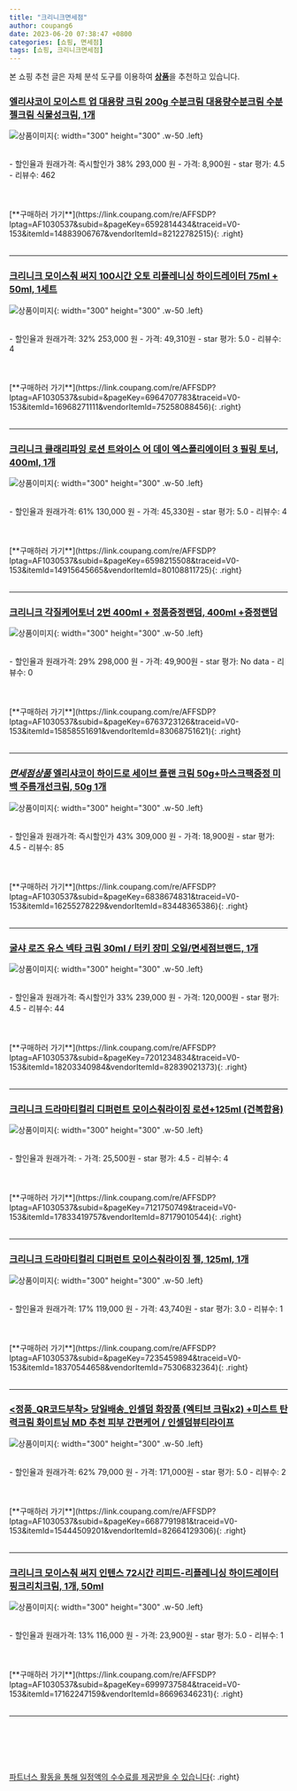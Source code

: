 ```yaml
---
title: "크리니크면세점"
author: coupang6
date: 2023-06-20 07:38:47 +0800
categories: [쇼핑, 면세점]
tags: [쇼핑, 크리니크면세점]
---
```


본 쇼핑 추천 글은 자체 분석 도구를 이용하여 [**상품**](https://link.coupang.com/a/bao1ui)을 추천하고 있습니다.

### [엘리샤코이 모이스트 업 대용량 크림 200g 수분크림 대용량수분크림 수분젤크림 식물성크림, 1개](https://link.coupang.com/re/AFFSDP?lptag=AF1030537&subid=&pageKey=6592814434&traceid=V0-153&itemId=14883906767&vendorItemId=82122782515)

![상품이미지](https://thumbnail8.coupangcdn.com/thumbnails/remote/230x230ex/image/vendor_inventory/b516/1e36894d1ae1ccfc9091fd71dfd5c51d2cec342f2e56ecd8bf004d1a04de.jpg){: width="300" height="300" .w-50 .left}


<br>
- 할인율과 원래가격: 즉시할인가 38%  293,000   원
- 가격: 8,900원
- star 평가: 4.5
- 리뷰수: 462
<br>
<br>
<br>
<br>
[**구매하러 가기**](https://link.coupang.com/re/AFFSDP?lptag=AF1030537&subid=&pageKey=6592814434&traceid=V0-153&itemId=14883906767&vendorItemId=82122782515){: .right}
<br>
<br>

---

### [크리니크 모이스춰 써지 100시간 오토 리플레니싱 하이드레이터 75ml + 50ml, 1세트](https://link.coupang.com/re/AFFSDP?lptag=AF1030537&subid=&pageKey=6964707783&traceid=V0-153&itemId=16968271111&vendorItemId=75258088456)

![상품이미지](https://thumbnail6.coupangcdn.com/thumbnails/remote/230x230ex/image/retail/images/2118652571343422-52089d11-7bdd-4fdc-96d8-1480adb3a69c.jpg){: width="300" height="300" .w-50 .left}


<br>
- 할인율과 원래가격: 32%  253,000   원
- 가격: 49,310원
- star 평가: 5.0
- 리뷰수: 4
<br>
<br>
<br>
<br>
[**구매하러 가기**](https://link.coupang.com/re/AFFSDP?lptag=AF1030537&subid=&pageKey=6964707783&traceid=V0-153&itemId=16968271111&vendorItemId=75258088456){: .right}
<br>
<br>

---

### [크리니크 클래리파잉 로션 트와이스 어 데이 엑스폴리에이터 3 필링 토너, 400ml, 1개](https://link.coupang.com/re/AFFSDP?lptag=AF1030537&subid=&pageKey=6598215508&traceid=V0-153&itemId=14915645665&vendorItemId=80108811725)

![상품이미지](https://thumbnail10.coupangcdn.com/thumbnails/remote/230x230ex/image/retail/images/2621267835396356-4d9f08e5-40fa-4153-9d0c-b5fd6bd69cf0.jpg){: width="300" height="300" .w-50 .left}


<br>
- 할인율과 원래가격: 61%  130,000   원
- 가격: 45,330원
- star 평가: 5.0
- 리뷰수: 4
<br>
<br>
<br>
<br>
[**구매하러 가기**](https://link.coupang.com/re/AFFSDP?lptag=AF1030537&subid=&pageKey=6598215508&traceid=V0-153&itemId=14915645665&vendorItemId=80108811725){: .right}
<br>
<br>

---

### [크리니크 각질케어토너 2번 400ml + 정품증정랜덤, 400ml +증정랜덤](https://link.coupang.com/re/AFFSDP?lptag=AF1030537&subid=&pageKey=6763723126&traceid=V0-153&itemId=15858551691&vendorItemId=83068751621)

![상품이미지](https://thumbnail7.coupangcdn.com/thumbnails/remote/230x230ex/image/vendor_inventory/49c8/74f060b5ee8904d4a5426879a7b512159f80dcf0c7ce320a663349ea70e9.jpg){: width="300" height="300" .w-50 .left}


<br>
- 할인율과 원래가격: 29%  298,000   원
- 가격: 49,900원
- star 평가: No data
- 리뷰수: 0
<br>
<br>
<br>
<br>
[**구매하러 가기**](https://link.coupang.com/re/AFFSDP?lptag=AF1030537&subid=&pageKey=6763723126&traceid=V0-153&itemId=15858551691&vendorItemId=83068751621){: .right}
<br>
<br>

---

### [*면세점상품* 엘리샤코이 하이드로 세이브 플랜 크림 50g+마스크팩증정 미백 주름개선크림, 50g 1개](https://link.coupang.com/re/AFFSDP?lptag=AF1030537&subid=&pageKey=6838674831&traceid=V0-153&itemId=16255278229&vendorItemId=83448365386)

![상품이미지](https://thumbnail8.coupangcdn.com/thumbnails/remote/230x230ex/image/vendor_inventory/3bec/f42d3a5f1f9d0ca5d606120a33ba84f7e0a3924e09e43f39dfeddb5052e0.JPG){: width="300" height="300" .w-50 .left}


<br>
- 할인율과 원래가격: 즉시할인가 43%  309,000   원
- 가격: 18,900원
- star 평가: 4.5
- 리뷰수: 85
<br>
<br>
<br>
<br>
[**구매하러 가기**](https://link.coupang.com/re/AFFSDP?lptag=AF1030537&subid=&pageKey=6838674831&traceid=V0-153&itemId=16255278229&vendorItemId=83448365386){: .right}
<br>
<br>

---

### [굴샤 로즈 유스 넥타 크림 30ml / 터키 장미 오일/면세점브랜드, 1개](https://link.coupang.com/re/AFFSDP?lptag=AF1030537&subid=&pageKey=7201234834&traceid=V0-153&itemId=18203340984&vendorItemId=82839021373)

![상품이미지](https://thumbnail9.coupangcdn.com/thumbnails/remote/230x230ex/image/vendor_inventory/dd1e/13c382def046fafed7a250705486dd86819157888fc05158f2bb7cc33771.jpg){: width="300" height="300" .w-50 .left}


<br>
- 할인율과 원래가격: 즉시할인가 33%  239,000   원
- 가격: 120,000원
- star 평가: 4.5
- 리뷰수: 44
<br>
<br>
<br>
<br>
[**구매하러 가기**](https://link.coupang.com/re/AFFSDP?lptag=AF1030537&subid=&pageKey=7201234834&traceid=V0-153&itemId=18203340984&vendorItemId=82839021373){: .right}
<br>
<br>

---

### [크리니크 드라마티컬리 디퍼런트 모이스춰라이징 로션+125ml (건복합용)](https://link.coupang.com/re/AFFSDP?lptag=AF1030537&subid=&pageKey=7121750749&traceid=V0-153&itemId=17833419757&vendorItemId=87179010544)

![상품이미지](https://thumbnail7.coupangcdn.com/thumbnails/remote/230x230ex/image/vendor_inventory/dcbd/172547e1b8d8caca255da9fba9e95abbde997efadac03e4dc6942be2b252.png){: width="300" height="300" .w-50 .left}


<br>
- 할인율과 원래가격: 
- 가격: 25,500원
- star 평가: 4.5
- 리뷰수: 4
<br>
<br>
<br>
<br>
[**구매하러 가기**](https://link.coupang.com/re/AFFSDP?lptag=AF1030537&subid=&pageKey=7121750749&traceid=V0-153&itemId=17833419757&vendorItemId=87179010544){: .right}
<br>
<br>

---

### [크리니크 드라마티컬리 디퍼런트 모이스춰라이징 젤, 125ml, 1개](https://link.coupang.com/re/AFFSDP?lptag=AF1030537&subid=&pageKey=7235459894&traceid=V0-153&itemId=18370544658&vendorItemId=75306832364)

![상품이미지](https://thumbnail8.coupangcdn.com/thumbnails/remote/230x230ex/image/retail/images/3933042037221127-cd2a8dda-c9bd-42c3-bde5-2a0946ffc326.jpg){: width="300" height="300" .w-50 .left}


<br>
- 할인율과 원래가격: 17%  119,000   원
- 가격: 43,740원
- star 평가: 3.0
- 리뷰수: 1
<br>
<br>
<br>
<br>
[**구매하러 가기**](https://link.coupang.com/re/AFFSDP?lptag=AF1030537&subid=&pageKey=7235459894&traceid=V0-153&itemId=18370544658&vendorItemId=75306832364){: .right}
<br>
<br>

---

### [<정품_QR코드부착> 당일배송_인셀덤 화장품 (엑티브 크림x2) +미스트 탄력크림 화이트닝 MD 추천 피부 간편케어 / 인셀덤뷰티라이프](https://link.coupang.com/re/AFFSDP?lptag=AF1030537&subid=&pageKey=6687791981&traceid=V0-153&itemId=15444509201&vendorItemId=82664129306)

![상품이미지](https://thumbnail7.coupangcdn.com/thumbnails/remote/230x230ex/image/vendor_inventory/30db/0c4e04739b583cebd17c723cacc48d2d2daad853ecb77f935bc007aad6a5.jpg){: width="300" height="300" .w-50 .left}


<br>
- 할인율과 원래가격: 62%  79,000   원
- 가격: 171,000원
- star 평가: 5.0
- 리뷰수: 2
<br>
<br>
<br>
<br>
[**구매하러 가기**](https://link.coupang.com/re/AFFSDP?lptag=AF1030537&subid=&pageKey=6687791981&traceid=V0-153&itemId=15444509201&vendorItemId=82664129306){: .right}
<br>
<br>

---

### [크리니크 모이스춰 써지 인텐스 72시간 리피드-리플레니싱 하이드레이터 핑크리치크림, 1개, 50ml](https://link.coupang.com/re/AFFSDP?lptag=AF1030537&subid=&pageKey=6999737584&traceid=V0-153&itemId=17162247159&vendorItemId=86696346231)

![상품이미지](https://thumbnail6.coupangcdn.com/thumbnails/remote/230x230ex/image/vendor_inventory/300d/386f8bdc70a04e0a401e97e1470993e01aacbcf9404910cb7ea4495646db.jpg){: width="300" height="300" .w-50 .left}


<br>
- 할인율과 원래가격: 13%  116,000   원
- 가격: 23,900원
- star 평가: 5.0
- 리뷰수: 1
<br>
<br>
<br>
<br>
[**구매하러 가기**](https://link.coupang.com/re/AFFSDP?lptag=AF1030537&subid=&pageKey=6999737584&traceid=V0-153&itemId=17162247159&vendorItemId=86696346231){: .right}
<br>
<br>

---
<br><br><br><br><br> [파트너스 활동을 통해 일정액의 수수료를 제공받을 수 있습니다](https://link.coupang.com/a/bao1ui){: .right}